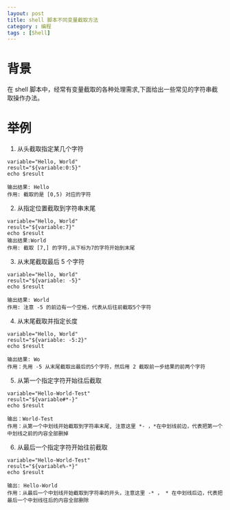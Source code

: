 ```yaml
---
layout: post
title: shell 脚本不同变量截取方法
category : 编程
tags : [Shell]
---
```


# 背景
在 shell 脚本中，经常有变量截取的各种处理需求,下面给出一些常见的字符串截取操作办法。

# 举例
1. 从头截取指定某几个字符
```shell
variable="Hello, World"
result="${variable:0:5}"
echo $result

输出结果: Hello
作用: 截取的是 [0,5) 对应的字符
```
2. 从指定位置截取到字符串末尾
```shell
variable="Hello, World"
result="${variable:7}"
echo $result
输出结果:World
作用: 截取 [7,] 的字符,从下标为7的字符开始到末尾
```
3. 从末尾截取最后 5 个字符
```shell
variable="Hello, World"
result="${variable: -5}"
echo $result

输出结果: World
作用: 注意 -5 的前边有一个空格，代表从后往前截取5个字符
```
4. 从末尾截取并指定长度
```shell
variable="Hello, World"
result="${variable: -5:2}"
echo $result

输出结果: Wo 
作用：先用 -5 从末尾截取出最后的5个字符，然后用 2 截取前一步结果的前两个字符
```
5. 从第一个指定字符开始往后截取
```shell
variable="Hello-World-Test"
result="${variable#*-}"
echo $result

输出：World-Test
作用：从第一个中划线开始截取到字符串末尾, 注意这里 *- ，*在中划线前边，代表把第一个中划线之前的内容全部删掉
```
6. 从最后一个指定字符开始往前截取
```shell
variable="Hello-World-Test"
result="${variable%-*}"
echo $result

输出: Hello-World
作用：从最后一个中划线开始截取到字符串的开头，注意这里 -* ， * 在中划线后边，代表把最后一个中划线往后的内容全部删除
```